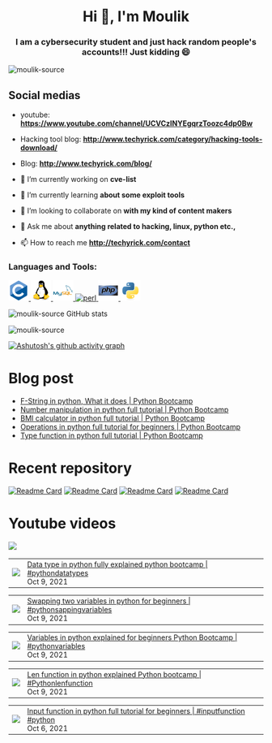 <h1 align="center">Hi 👋, I'm Moulik</h1>
<h3 align="center">I am a cybersecurity student and just hack random people's accounts!!! Just kidding 😄</h3>

<p align="left"> <img src="https://komarev.com/ghpvc/?username=moulik-source&label=Profile%20views&color=0e75b6&style=flat" alt="moulik-source" /> </p> 

## Social medias
- youtube: **https://www.youtube.com/channel/UCVCzINYEgqrzToozc4dp0Bw**
- Hacking tool blog: **http://www.techyrick.com/category/hacking-tools-download/**
- Blog: **http://www.techyrick.com/blog/**

- 🔭 I’m currently working on **cve-list**

- 🌱 I’m currently learning **about some exploit tools**

- 👯 I’m looking to collaborate on **with my kind of content makers**

- 💬 Ask me about **anything related to hacking, linux, python etc.,**

- 📫 How to reach me **http://techyrick.com/contact**


<h3 align="left">Languages and Tools:</h3>
<p align="left"> <a href="https://www.cprogramming.com/" target="_blank"> <img src="https://raw.githubusercontent.com/devicons/devicon/master/icons/c/c-original.svg" alt="c" width="40" height="40"/> </a> <a href="https://www.linux.org/" target="_blank"> <img src="https://raw.githubusercontent.com/devicons/devicon/master/icons/linux/linux-original.svg" alt="linux" width="40" height="40"/> </a> <a href="https://www.mysql.com/" target="_blank"> <img src="https://raw.githubusercontent.com/devicons/devicon/master/icons/mysql/mysql-original-wordmark.svg" alt="mysql" width="40" height="40"/> </a> <a href="https://www.perl.org/" target="_blank"> <img src="https://api.iconify.design/logos-perl.svg" alt="perl" width="40" height="40"/> </a> <a href="https://www.php.net" target="_blank"> <img src="https://raw.githubusercontent.com/devicons/devicon/master/icons/php/php-original.svg" alt="php" width="40" height="40"/> </a> <a href="https://www.python.org" target="_blank"> <img src="https://raw.githubusercontent.com/devicons/devicon/master/icons/python/python-original.svg" alt="python" width="40" height="40"/> </a> </p>



![moulik-source GitHub stats](https://github-readme-stats.vercel.app/api?username=moulik-source&show_icons=true&theme=vision-friendly-dark)

<p><img align="center" src="https://github-readme-streak-stats.herokuapp.com/?user=moulik-source&theme=vision-friendly-dark" alt="moulik-source" /></p>

[![Ashutosh's github activity graph](https://activity-graph.herokuapp.com/graph?username=moulik-source&bg_color=000000&color=00ff33&line=1e00ff&point=ff0000&area=true&hide_border=true)](https://github.com/ashutosh00710/github-readme-activity-graph)

# Blog post
<!-- BLOG-POST-LIST:START -->
- [F-String in python, What it does | Python Bootcamp](https://techyrick.com/f-string-in-python/)
- [Number manipulation in python full tutorial | Python Bootcamp](https://techyrick.com/number-manipulation-in-python/)
- [BMI calculator in python full tutorial | Python Bootcamp](https://techyrick.com/bmi-calculator-in-python/)
- [Operations in python full tutorial for beginners | Python Bootcamp](https://techyrick.com/operations-in-python-full-tutorial/)
- [Type function in python full tutorial | Python Bootcamp](https://techyrick.com/type-function-in-python/)
<!-- BLOG-POST-LIST:END -->

# Recent repository 

[![Readme Card](https://github-readme-stats.vercel.app/api/pin/?username=moulik-source&repo=ddos&theme=outrun)](https://github.com/moulik-source/ddos) 
[![Readme Card](https://github-readme-stats.vercel.app/api/pin/?username=moulik-source&repo=port-scan&theme=outrun)](https://github.com/moulik-source/port-scan)
[![Readme Card](https://github-readme-stats.vercel.app/api/pin/?username=moulik-source&repo=webcheck&theme=outrun)](https://github.com/moulik-source/webcheck)
[![Readme Card](https://github-readme-stats.vercel.app/api/pin/?username=moulik-source&repo=social&theme=outrun)](https://github.com/moulik-source/social)

# Youtube videos

[<img src="https://img.shields.io/badge/-Subscribe-red?style=for-the-badge&logo=youtube&logoColor=white"/>](https://www.youtube.com/channel/UCVCzINYEgqrzToozc4dp0Bw?sub_confirmation=1)

<!-- YOUTUBE:START --><table><tr><td><a href="https://www.youtube.com/watch?v=GfwpGtxe4s8"><img width="140px" src="https://i.ytimg.com/vi/GfwpGtxe4s8/mqdefault.jpg"></a></td>
<td><a href="https://www.youtube.com/watch?v=GfwpGtxe4s8">Data type in python fully explained python bootcamp | #pythondatatypes</a><br/>Oct 9, 2021</td></tr></table>
<table><tr><td><a href="https://www.youtube.com/watch?v=7KI8x6NmMII"><img width="140px" src="https://i.ytimg.com/vi/7KI8x6NmMII/mqdefault.jpg"></a></td>
<td><a href="https://www.youtube.com/watch?v=7KI8x6NmMII">Swapping two variables in python for beginners | #pythonsappingvariables</a><br/>Oct 9, 2021</td></tr></table>
<table><tr><td><a href="https://www.youtube.com/watch?v=2IhJA7SMa3c"><img width="140px" src="https://i.ytimg.com/vi/2IhJA7SMa3c/mqdefault.jpg"></a></td>
<td><a href="https://www.youtube.com/watch?v=2IhJA7SMa3c">Variables in python explained for beginners Python Bootcamp | #pythonvariables</a><br/>Oct 9, 2021</td></tr></table>
<table><tr><td><a href="https://www.youtube.com/watch?v=AAorUgzL2c0"><img width="140px" src="https://i.ytimg.com/vi/AAorUgzL2c0/mqdefault.jpg"></a></td>
<td><a href="https://www.youtube.com/watch?v=AAorUgzL2c0">Len function in python explained Python bootcamp | #Pythonlenfunction</a><br/>Oct 9, 2021</td></tr></table>
<table><tr><td><a href="https://www.youtube.com/watch?v=-bbtqpGj7gA"><img width="140px" src="https://i.ytimg.com/vi/-bbtqpGj7gA/mqdefault.jpg"></a></td>
<td><a href="https://www.youtube.com/watch?v=-bbtqpGj7gA">Input function in python full tutorial for beginners | #inputfunction #python</a><br/>Oct 6, 2021</td></tr></table>
<!-- YOUTUBE:END -->

